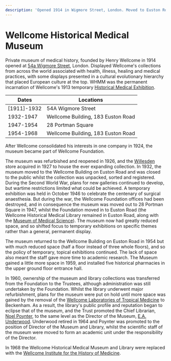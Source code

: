 ```yaml
---
description: 'Opened 1914 in Wigmore Street, London. Moved to Euston Road 1932, Portman Square 1947, and back to Euston Road from 1954.'
---
```


# Wellcome Historical Medical Museum

Private museum of medical history, founded by Henry Wellcome in 1914 opened at [54a Wigmore Street](places\wigmore-street.md), London. Displayed Wellcome's collections from across the world associated with health, illness, healing and medical practices, with some displays presented in a cultural evolutionary hierarchy that placed European culture at the top. WHMM was the permanent incarnation of Wellcome's 1913 temporary [Historical Medical Exhibition](hme.md).

Dates | Locations |
| --- | --- |
[1911]-1932 | 54A Wigmore Street |
1932-1947 | Wellcome Building, 183 Euston Road |
1947-1954 | 28 Portman Square |
1954-1968 | Wellcome Building, 183 Euston Road |

After Wellcome consolidated his interests in one company in 1924, the museum became part of Wellcome Foundation.

The museum was refurbished and reopened in 1926, and the [Willesden](places\willesden.md) store acquired in 1927 to house the ever expanding collection. In 1932, the museum moved to the Wellcome Building on Euston Road and was closed to the public whilst the collection was unpacked, sorted and registered. During the Second World War, plans for new galleries continued to develop, but wartime restrictions limited what could be achieved. A temporary exhibition was held in October 1946 to celebrate the centenary of surgical anaesthesia. But during the war, the Wellcome Foundation offices had been destroyed, and in consequence the museum was moved out to 28 Portman Square in 1947, whilst the Foundation moved in to Euston Road \(the Wellcome Historical Medical Library remained in Euston Road, along with the [Museum of Medical Science](wmms.md)\). The museum now had greatly reduced space, and so shifted focus to temporary exhibitions on specific themes rather than a general, permanent display.

The museum returned to the Wellcome Building on Euston Road in 1954 but with much reduced space \(half a floor instead of three whole floors\), and so the policy of temporary, topical exhibitions continued. The lack of space also meant the staff gave more time to academic research. The Museum gained a little more space in 1959, and installed five historical pharmacies in the upper ground floor entrance hall.

In 1960, ownership of the museum and library collections was transferred from the Foundation to the Trustees, although administration was still undertaken by the Foundation. Whilst the library underwent major refurbishment, plans for the museum were put on hold until more space was gained by the removal of the [Wellcome Laboratories of Tropical Medicine](wtrl.md) to Beckenham. As a result, the library's public profile and reputation began to eclipse that of the museum, and the Trust promoted the Chief Librarian, [Noel Poynter](people\alphabetical\poynter.md), to the same level as the Director of the Museum, [E.A. Underwood](people\alphabetical\underwood-ea.md). Underwood retired in 1964 and Poynter was promoted to the position of Director of the Museum and Library, whilst the scientific staff of the museum were moved to form an academic unit under the responsibility of the Director.

In 1968 the Wellcome Historical Medical Museum and Library were replaced with the [Wellcome Institute for the History of Medicine](wihm.md).
